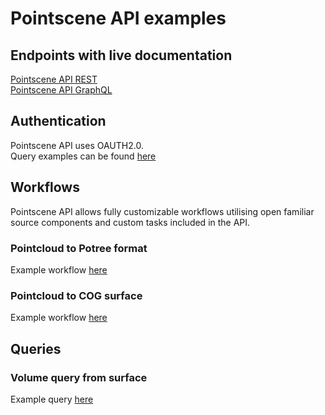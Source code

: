 # Pointscene API examples
## Endpoints with live documentation
[Pointscene API REST](https://api.pointscene.com/api)   
[Pointscene API GraphQL](https://api.pointscene.com/graphql)   

## Authentication
Pointscene API uses OAUTH2.0.   
Query examples can be found [here](https://github.com/Pointscene/pointscene-api-examples/docs/Authentication.md)

## Workflows
Pointscene API allows fully customizable workflows utilising open familiar source components and custom tasks included in the API.   

### Pointcloud to Potree format
Example workflow [here](https://github.com/Pointscene/pointscene-api-examples/docs/PointcloudToPotree.md)   

### Pointcloud to COG surface
Example workflow [here](https://github.com/Pointscene/pointscene-api-examples/docs/PointcloudToSurface.md)   

## Queries
### Volume query from surface
Example query [here](https://github.com/Pointscene/pointscene-api-examples/docs/QueryVolume.md)   
